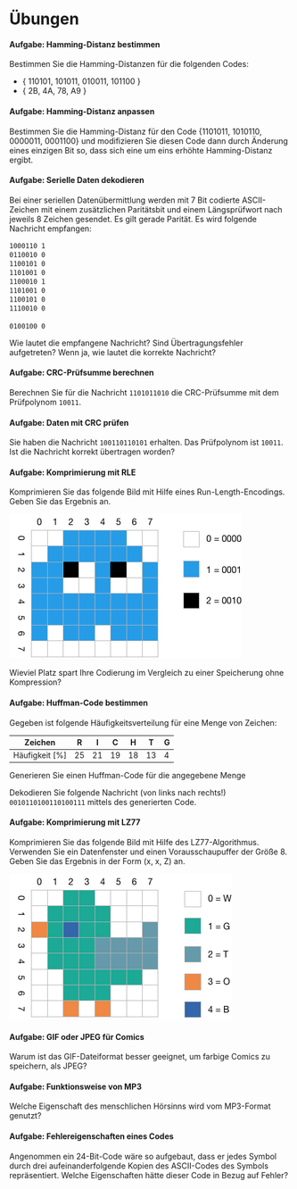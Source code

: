 # Übungen

#### Aufgabe: Hamming-Distanz bestimmen
Bestimmen Sie die Hamming-Distanzen für die folgenden Codes:

  * { 110101, 101011, 010011, 101100 }
  * { 2B, 4A, 78, A9 }


#### Aufgabe: Hamming-Distanz anpassen
Bestimmen Sie die Hamming-Distanz für den Code {1101011, 1010110, 0000011, 0001100} und modifizieren Sie diesen Code dann durch Änderung eines einzigen Bit so, dass sich eine um eins erhöhte Hamming-Distanz ergibt.


#### Aufgabe: Serielle Daten dekodieren
Bei einer seriellen Datenübermittlung werden mit 7 Bit codierte ASCII-Zeichen mit einem zusätzlichen Paritätsbit und einem Längsprüfwort nach jeweils 8 Zeichen gesendet. Es gilt gerade Parität. Es
wird folgende Nachricht empfangen:

```console
1000110 1
0110010 0
1100101 0
1101001 0
1100010 1
1101001 0
1100101 0
1110010 0

0100100 0
```

Wie lautet die empfangene Nachricht? Sind Übertragungsfehler aufgetreten? Wenn ja, wie lautet die korrekte Nachricht?


#### Aufgabe: CRC-Prüfsumme berechnen
Berechnen Sie für die Nachricht `1101011010` die CRC-Prüfsumme mit dem Prüfpolynom `10011`.


#### Aufgabe: Daten mit CRC prüfen
Sie haben die Nachricht `100110110101` erhalten. Das Prüfpolynom ist `10011`. Ist die Nachricht korrekt übertragen worden?


#### Aufgabe: Komprimierung mit RLE
Komprimieren Sie das folgende Bild mit Hilfe eines Run-Length-Encodings. Geben Sie das Ergebnis an.

![](img/ghost.png)

Wieviel Platz spart Ihre Codierung im Vergleich zu einer Speicherung ohne Kompression?


#### Aufgabe: Huffman-Code bestimmen
Gegeben ist folgende Häufigkeitsverteilung für eine Menge von Zeichen:

| Zeichen	      | R | I | C | H | T | G |
|---------------|---|---|---|---|---|---|
| Häufigkeit [%]|25 |21 |19 |18 |13 |4  |

Generieren Sie einen Huffman-Code für die angegebene Menge

Dekodieren Sie folgende Nachricht (von links nach rechts!) `0010110100110100111` mittels des generierten Code.


#### Aufgabe: Komprimierung mit LZ77
Komprimieren Sie das folgende Bild mit Hilfe des LZ77-Algorithmus. Verwenden Sie ein Datenfenster und einen Vorausschaupuffer der Größe 8. Geben Sie das Ergebnis in der Form (x, x, Z) an.

![](img/bird.png)


#### Aufgabe: GIF oder JPEG für Comics
Warum ist das GIF-Dateiformat besser geeignet, um farbige Comics zu speichern, als JPEG?


#### Aufgabe: Funktionsweise von MP3
Welche Eigenschaft des menschlichen Hörsinns wird vom MP3-Format genutzt?


#### Aufgabe: Fehlereigenschaften eines Codes
Angenommen ein 24-Bit-Code wäre so aufgebaut, dass er jedes Symbol durch drei aufeinanderfolgende Kopien des ASCII-Codes des Symbols repräsentiert. Welche Eigenschaften hätte dieser Code in Bezug auf Fehler?
